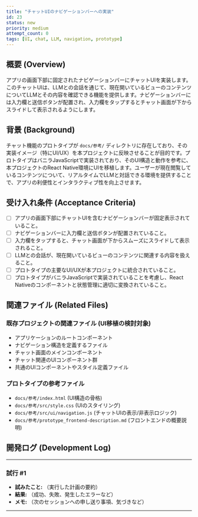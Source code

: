 ```yaml
---
title: "チャットUIのナビゲーションバーへの実装"
id: 23
status: new
priority: medium
attempt_count: 0
tags: [UI, chat, LLM, navigation, prototype]
---
```


## 概要 (Overview)

アプリの画面下部に固定されたナビゲーションバーにチャットUIを実装します。このチャットUIは、LLMとの会話を通じて、現在開いているビューのコンテンツについてLLMとその内容を確認できる機能を提供します。ナビゲーションバーには入力欄と送信ボタンが配置され、入力欄をタップするとチャット画面が下からスライドして表示されるようにします。

## 背景 (Background)

チャット機能のプロトタイプが `docs/参考/` ディレクトリに存在しており、その実装イメージ（特にUI/UX）を本プロジェクトに反映させることが目的です。プロトタイプはバニラJavaScriptで実装されており、そのUI構造と動作を参考に、本プロジェクトのReact Native環境にUIを移植します。ユーザーが現在閲覧しているコンテンツについて、リアルタイムでLLMと対話できる環境を提供することで、アプリの利便性とインタラクティブ性を向上させます。

## 受け入れ条件 (Acceptance Criteria)

- [ ] アプリの画面下部にチャットUIを含むナビゲーションバーが固定表示されていること。
- [ ] ナビゲーションバーに入力欄と送信ボタンが配置されていること。
- [ ] 入力欄をタップすると、チャット画面が下からスムーズにスライドして表示されること。
- [ ] LLMとの会話が、現在開いているビューのコンテンツに関連する内容を扱えること。
- [ ] プロトタイプの主要なUI/UXが本プロジェクトに統合されていること。
- [ ] プロトタイプがバニラJavaScriptで実装されていることを考慮し、React Nativeのコンポーネントと状態管理に適切に変換されていること。

## 関連ファイル (Related Files)

### 既存プロジェクトの関連ファイル (UI移植の検討対象)
- アプリケーションのルートコンポーネント
- ナビゲーション構造を定義するファイル
- チャット画面のメインコンポーネント
- チャット関連のUIコンポーネント群
- 共通のUIコンポーネントやスタイル定義ファイル

### プロトタイプの参考ファイル
- `docs/参考/index.html` (UI構造の骨格)
- `docs/参考/src/style.css` (UIのスタイリング)
- `docs/参考/src/ui/navigation.js` (チャットUIの表示/非表示ロジック)
- `docs/参考/prototype_frontend-description.md` (フロントエンドの概要説明)

## 開発ログ (Development Log)

---
### 試行 #1

- **試みたこと:** （実行した計画の要約）
- **結果:** （成功、失敗、発生したエラーなど）
- **メモ:** （次のセッションへの申し送り事項、気づきなど）

---
